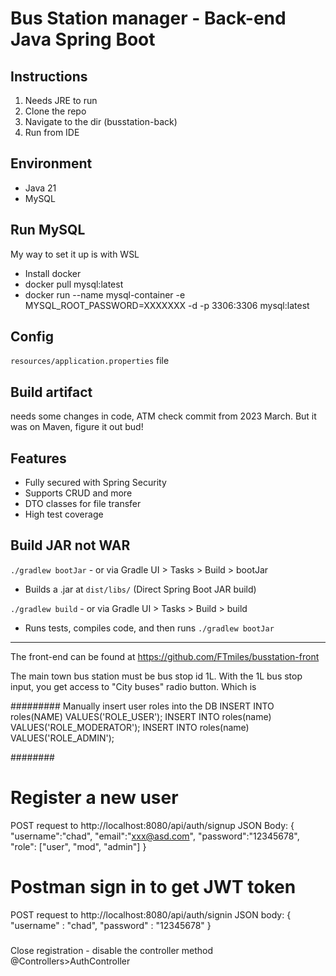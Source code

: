 # Bus Station manager - Back-end Java Spring Boot

## Instructions
1. Needs JRE to run 
2. Clone the repo
3. Navigate to the dir (busstation-back)
4. Run from IDE

## Environment
- Java 21
- MySQL

## Run MySQL
My way to set it up is with WSL
- Install docker
- docker pull mysql:latest
- docker run --name mysql-container -e MYSQL_ROOT_PASSWORD=XXXXXXX -d -p 3306:3306 mysql:latest

## Config
`resources/application.properties` file 

## Build artifact
needs some changes in code, ATM check commit from 2023 March. But it was on Maven, figure it out bud!

## Features
* Fully secured with Spring Security
* Supports CRUD and more
* DTO classes for file transfer
* High test coverage

## Build JAR not WAR
`./gradlew bootJar` - or via Gradle UI > Tasks > Build > bootJar
- Builds a .jar at `dist/libs/` (Direct Spring Boot JAR build)
    
`./gradlew build` - or via Gradle UI > Tasks > Build > build
- Runs tests, compiles code, and then runs `./gradlew bootJar`

---

The front-end can be found at
https://github.com/FTmiles/busstation-front


The main town bus station must be bus stop id 1L.
With the 1L bus stop input, you get access to "City buses" radio button. Which is 


#########
Manually insert user roles into the DB
INSERT INTO roles(NAME) VALUES('ROLE_USER');
INSERT INTO roles(name) VALUES('ROLE_MODERATOR');
INSERT INTO roles(name) VALUES('ROLE_ADMIN');

########
# Register a new user
POST request to http://localhost:8080/api/auth/signup
JSON Body:
{
"username":"chad",
"email":"xxx@asd.com",
"password":"12345678",
"role": ["user", "mod", "admin"]
}

###
# Postman sign in to get JWT token
POST request to http://localhost:8080/api/auth/signin
JSON body:
{
    "username" : "chad",
    "password" : "12345678"
}

###
Close registration - disable the controller method @Controllers>AuthController
